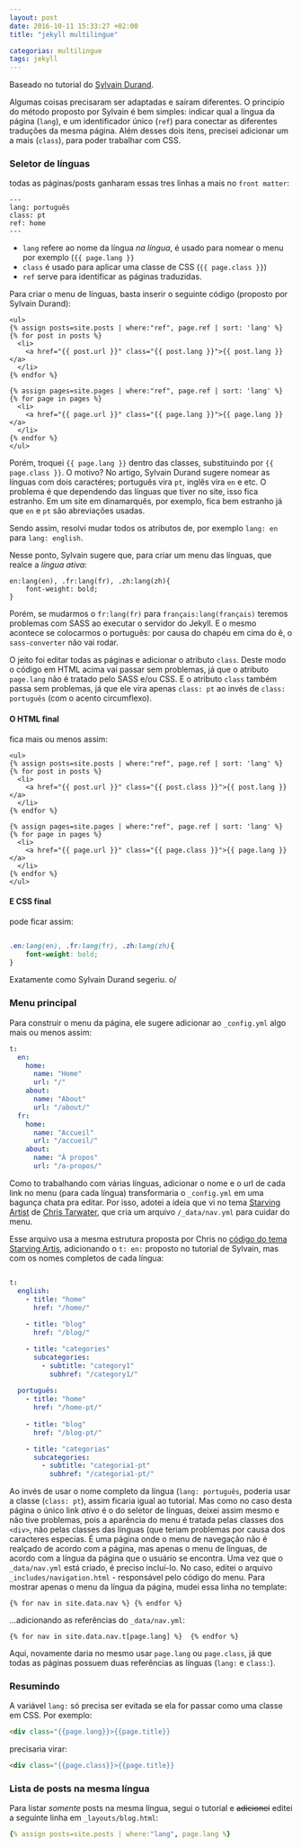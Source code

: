 ```yaml
---
layout: post
date: 2016-10-11 15:33:27 +02:00
title: "jekyll multilingue"

categorias: multilingue
tags: jekyll
---
```


Baseado no tutorial do [Sylvain Durand](https://www.sylvaindurand.org/making-jekyll-multilingual/).

Algumas coisas precisaram ser adaptadas e saíram diferentes.
O principío do método proposto por Sylvain é bem simples: indicar qual a língua da página (`lang`),
e um identificador único (`ref`) para conectar as diferentes traduções da mesma página.
Além desses dois itens, precisei adicionar um a mais (`class`), para poder trabalhar com CSS.

### Seletor de línguas
todas as páginas/posts ganharam essas tres linhas a mais no `front matter`:

```
---
lang: português
class: pt
ref: home
---
```

- `lang` refere ao nome da língua *na língua*, é usado para nomear o menu por exemplo (`{{ page.lang }}`
- `class` é usado para aplicar uma classe de CSS (`{{ page.class }}`)
- `ref` serve para identificar as páginas traduzidas.

Para criar o menu de línguas, basta inserir o seguinte código (proposto por Sylvain Durand):

```
<ul>
{% assign posts=site.posts | where:"ref", page.ref | sort: 'lang' %}
{% for post in posts %}
  <li>
    <a href="{{ post.url }}" class="{{ post.lang }}">{{ post.lang }}</a>
  </li>
{% endfor %}

{% assign pages=site.pages | where:"ref", page.ref | sort: 'lang' %}
{% for page in pages %}
  <li>
    <a href="{{ page.url }}" class="{{ page.lang }}">{{ page.lang }}</a>
  </li>
{% endfor %}
</ul>
```

Porém, troquei `{{ page.lang }}` dentro das classes, substituindo por
`{{ page.class }}`. O motivo? No artigo, Sylvain Durand sugere nomear as línguas com
dois caractéres; português vira `pt`, inglês vira `en` e etc.
O problema é que dependendo das línguas que tiver no site, isso fica estranho.
Em um site em dinamarquês, por exemplo, fica bem estranho já que `en` e `pt` são abreviações
usadas.

Sendo assim, resolvi mudar todos os atributos de, por exemplo `lang: en` para `lang: english`.

Nesse ponto, Sylvain sugere que, para criar um menu das línguas, que realce a *língua ativa*:

```
en:lang(en), .fr:lang(fr), .zh:lang(zh){
    font-weight: bold;
}
```

Porém, se mudarmos o `fr:lang(fr)` para `français:lang(français)` teremos problemas com SASS
ao executar o servidor do Jekyll. E o mesmo acontece se colocarmos o português: por causa do
chapéu em cima do ê, o `sass-converter` não vai rodar.

O jeito foi editar todas as páginas e adicionar o atributo `class`. Deste modo o código em HTML
acima vai passar sem problemas, já que o atributo `page.lang` não é tratado pelo SASS e/ou CSS.
E o atributo `class` também passa sem problemas, já que ele vira apenas `class: pt` ao invés de
`class: português` (com o acento circumflexo).

#### O HTML final
fica mais ou menos assim:

```liquid
<ul>
{% assign posts=site.posts | where:"ref", page.ref | sort: 'lang' %}
{% for post in posts %}
  <li>
    <a href="{{ post.url }}" class="{{ post.class }}">{{ post.lang }}</a>
  </li>
{% endfor %}

{% assign pages=site.pages | where:"ref", page.ref | sort: 'lang' %}
{% for page in pages %}
  <li>
    <a href="{{ page.url }}" class="{{ page.class }}">{{ page.lang }}</a>
  </li>
{% endfor %}
</ul>
```

#### E CSS final
pode ficar assim:

```css

.en:lang(en), .fr:lang(fr), .zh:lang(zh){
    font-weight: bold;
}
```
Exatamente como Sylvain Durand segeriu. o/

### Menu principal

Para construir o menu da página, ele sugere adicionar ao `_config.yml`
algo mais ou menos assim:

``` yml
t:
  en:
    home:
      name: "Home"
      url: "/"
    about:
      name: "About"
      url: "/about/"
  fr:
    home:
      name: "Accueil"
      url: "/accueil/"
    about:
      name: "À propos"
      url: "/a-propos/"
```

Como to trabalhando com várias línguas, adicionar o nome e o url de cada
link no menu (para cada língua) transformaria o `_config.yml` em uma bagunça
chata pra editar. Por isso, adotei a ideia que vi no tema [Starving Artist](https://chrisanthropic.github.io/starving-artist-jekyll-theme/)
	de [Chris Tarwater](https://www.chrisanthropic.com/), que cria um arquivo
`/_data/nav.yml` para cuidar do menu.

Esse arquivo usa a mesma estrutura proposta por Chris no [código do tema
Starving Artis](https://github.com/chrisanthropic/starving-artist-jekyll-theme/blob/master/_data/nav.yml), adicionando o `t: en:` proposto no tutorial de Sylvain,
mas com os nomes completos de cada língua:

```yaml

t:
  english:      
    - title: "home"
      href: "/home/"
  
    - title: "blog"
      href: "/blog/"

    - title: "categories"
      subcategories:
        - subtitle: "category1"
          subhref: "/category1/"
  
  português:      
    - title: "home"
      href: "/home-pt/"
  
    - title: "blog"
      href: "/blog-pt/"

    - title: "categorias"
      subcategories:
        - subtitle: "categoria1-pt"
          subhref: "/categoria1-pt/"

```

Ao invés de usar o nome completo da língua (`lang: português`, poderia usar
a classe (`class: pt`), assim ficaria igual ao tutorial. Mas como no caso desta
página o único link *ativo* é o do seletor de línguas, deixei assim mesmo e
não tive problemas, pois a aparência do menu é tratada pelas classes dos `<div>`,
 não pelas classes das línguas (que teriam problemas por causa dos caracteres
especias. 
É uma página onde o menu de navegação não é realçado de acordo com 
a página, mas apenas o menu de línguas, de acordo com a língua da página que o usuário se encontra.
Uma vez que o `_data/nav.yml` está criado, é preciso incluí-lo. No caso, editei
o arquivo `_includes/navigation.html` - responsável pelo código do menu. Para mostrar 
apenas o menu da língua da página, mudei essa linha no template:


```liquid
{% for nav in site.data.nav %} {% endfor %}
```

...adicionando as referências do `_data/nav.yml`:


```mais liquid
{% for nav in site.data.nav.t[page.lang] %}  {% endfor %}

```

Aqui, novamente daria no mesmo usar `page.lang` ou `page.class`, já que todas
as páginas possuem duas referências as línguas (`lang:` e `class:`).

### Resumindo
A variável `lang:` só precisa ser evitada se ela for passar como uma classe em
CSS. Por exemplo:


```html
<div class="{{page.lang}}>{{page.title}}
```

precisaria virar:


```html
<div class="{{page.class}}>{{page.title}}
```

### Lista de posts na mesma língua
Para listar *somente* posts na mesma língua, segui o tutorial e ~~adicionei~~
 editei a seguinte linha em `_layouts/blog.html`:

```yaml
{% assign posts=site.posts | where:"lang", page.lang %}
```
